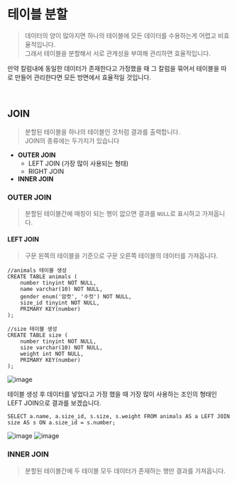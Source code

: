# 테이블 분할
>데이터의 양이 많아지면 하나의 테이블에 모든 데이터를 수용하는게 어렵고 비효율적입니다.   
>그래서 테이블을 분할해서 서로 관계성을 부여해 관리하면 효율적입니다.   

만약 칼럼내에 동일한 데이터가 존재한다고 가정했을 때 그 칼럼을 묶어서 테이블을 따로 만들어 관리한다면 모든 방면에서 효율적일 것입니다.

<br/>

## JOIN
>분할된 테이블을 하나의 테이블인 것처럼 결과를 출력합니다.   
>JOIN의 종류에는 두가지가 있습니다
* **OUTER JOIN**
    + LEFT JOIN (가장 많이 사용되는 형태)
    + RIGHT JOIN
* **INNER JOIN**

### OUTER JOIN
>분할된 테이블간에 매칭이 되는 행이 없으면 결과를 `NULL`로 표시하고 가져옵니다.

#### LEFT JOIN
>구문 왼쪽의 테이블을 기준으로 구문 오른쪽 테이블의 데이터를 가져옵니다.
```
//animals 테이블 생성
CREATE TABLE animals (
    number tinyint NOT NULL,
    name varchar(10) NOT NULL,
    gender enum('암컷', '수컷') NOT NULL,
    size_id tinyint NOT NULL,
    PRIMARY KEY(number)
);

//size 테이블 생성
CREATE TABLE size (
    number tinyint NOT NULL,
    size varchar(10) NOT NULL,
    weight int NOT NULL,
    PRIMARY KEY(number)
);
```
![image](https://user-images.githubusercontent.com/102468071/161428958-20e66fd6-86dd-40d1-bae4-d1c3690bfad2.png)

테이블 생성 후 데이터를 넣었다고 가정 했을 때 가장 많이 사용하는 조인의 형태인 LEFT JOIN으로 결과를 보겠습니다.
```
SELECT a.name, a.size_id, s.size, s.weight FROM animals AS a LEFT JOIN size AS s ON a.size_id = s.number;
```
![image](https://user-images.githubusercontent.com/102468071/161428974-d6a4493a-e6ad-4387-aa20-4acee0041034.png)
![image](https://user-images.githubusercontent.com/102468071/161429278-3383360a-0046-4a22-8ec7-2087b98ebc89.png)







### INNER JOIN
>분할된 테이블간에 두 테이블 모두 데이터가 존재하는 행만 결과를 가져옵니다.
